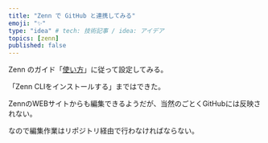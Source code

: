 ```yaml
---
title: "Zenn で GitHub と連携してみる"
emoji: "✨"
type: "idea" # tech: 技術記事 / idea: アイデア
topics: [zenn]
published: false
---
```

Zenn のガイド「[使い方](https://zenn.dev/manual)」に従って設定してみる。

「Zenn CLIをインストールする」まではできた。

ZennのWEBサイトからも編集できるようだが、当然のごとくGitHubには反映されない。

なので編集作業はリポジトリ経由で行わなければならない。

